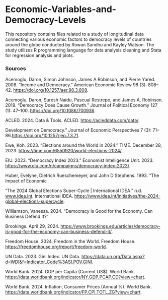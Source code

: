 # Economic-Variables-and-Democracy-Levels
This repository contains files related to a study of longitudinal data connecting various economic factors to democracy levels of countries around the globe conducted by Rowan Sandhu and Kayley Watson. The study utilizes R programming language for data analysis cleaning and Stata for regression analysis and plots.  

### Sources
Acemoglu, Daron, Simon Johnson, James A Robinson, and Pierre Yared. 2008. “Income and Democracy.” American Economic Review 98 (3): 808–42. https://doi.org/10.1257/aer.98.3.808.

Acemoglu, Daron, Suresh Naidu, Pascual Restrepo, and James A. Robinson. 2019. “Democracy Does Cause Growth.” Journal of Political Economy 127 (1): 47–100. https://doi.org/10.1086/700936.

ACLED. 2024. Data & Tools. ACLED. https://acleddata.com/data/.

Development on Democracy.” Journal of Economic Perspectives 7 (3): 71–86.https://doi.org/10.1257/jep.7.3.71.

Ewe, Koh. 2023. “Elections around the World in 2024.” TIME. December 28, 2023. https://time.com/6550920/world-elections-2024/.

EIU. 2023. “Democracy Index 2023.” Economist Intelligence Unit. 2023. https://www.eiu.com/n/campaigns/democracy-index-2023/.

Huber, Evelyne, Dietrich Rueschemeyer, and John D Stephens. 1993. “The Impact of Economic 

“The 2024 Global Elections Super-Cycle | International IDEA.” n.d. www.idea.int. International IDEA. https://www.idea.int/initiatives/the-2024-global-elections-supercycle.

Williamson, Vanessa. 2024. “Democracy Is Good for the Economy. Can Business Defend It?” 

Brookings. April 29, 2024. https://www.brookings.edu/articles/democracy-is-good-for-the-economy-can-business-defend-it/.

Freedom House. 2024. Freedom in the World. Freedom House. https://freedomhouse.org/report/freedom-world.

UN Data. 2023. Gini Index. UN Data. https://data.un.org/Data.aspx?d=WDI&f=Indicator_Code%3ASI.POV.GINI.

World Bank. 2024. GDP per Capita (Current US$). World Bank. https://data.worldbank.org/indicator/NY.GDP.PCAP.CD?view=chart.

World Bank. 2024. Inflation, Consumer Prices (Annual %). World Bank. https://data.worldbank.org/indicator/FP.CPI.TOTL.ZG?view=chart.

